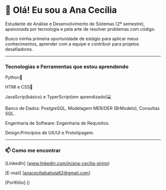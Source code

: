 
# 👋 Olá! Eu sou a Ana Cecília

Estudante de Análise e Desenvolvimento de Sistemas (2º semestre), apaixonada por tecnologia e pela arte de resolver problemas com código.

Busco minha primeira oportunidade de estágio para aplicar meus conhecimentos, aprender com a equipe e contribuir para projetos desafiadores.

---

###  Tecnologias e Ferramentas que estou aprendendo
Python🐍


HTMl e CSS🎨

JavaScrip(básico) e TyperScript(em aprendizado)💻

Banco de Dados: PostgreSQL, Modelagem MER/DER (BrModelo), Consultas SQL.

Engenharia de Software: Engenharia de Requisitos.

Design:Princípios de UX/UI e Prototipagem.

---

### 📫 Como me encontrar

[LinkedIn] (www.linkedin.com/in/ana-cecília-sirino)

[E-mail] [anaceciliabatista62@gmail.com]

[Portfólio] ()
<!--
**anacodeia/Anacodeia** is a ✨ _special_ ✨ repository because its `README.md` (this file) appears on your GitHub profile.

Here are some ideas to get you started:

- 🔭 I’m currently working on ...
- 🌱 I’m currently learning ...
- 👯 I’m looking to collaborate on ...
- 🤔 I’m looking for help with ...
- 💬 Ask me about ...
- 📫 How to reach me: ...
- 😄 Pronouns: ...
- ⚡ Fun fact: ...
-->
